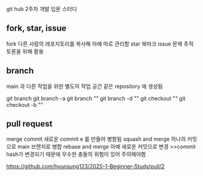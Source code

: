 git hub 2주차 개발 입문 스터디
## fork, star, issue
fork 다른 사람의 레포지토리를 복사해 아예 따로 관리함
star 북마크
issue 문제 추적 토론을 위해 활용

## branch
main 과 다른 작업을 위한 별도의 작업 공간
같은 repository 에 생성됨

git branch
git branch -a
git branch ""
git branch -d ""
git checkout ""
git checkout -b ""

## pull request
merge commit 새로운 commit e 를 만들어 병함됨
squash and merge 하나의 커밋으로 main 브랜치로 병합
rebase and merge 아예 새로운 커밋으로 변경
    >>commit hash가 변경되기 때문에 무수한 충돌의 위험이 있어 주의해야함

https://github.com/hyunsung123/2025-1-Beginner-Study/pull/2